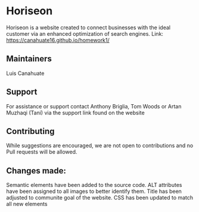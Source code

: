 # Horiseon

Horiseon is a website created to connect businesses with the ideal customer via an enhanced optimization of search engines. Link: https://canahuate16.github.io/homework1/

## Maintainers
Luis Canahuate

## Support
For assistance or support contact Anthony Briglia, Tom Woods or Artan Muzhaqi (Tani) via the support link found on the website

## Contributing
While suggestions are encouraged, we are not open to contributions and no Pull requests will be allowed. 


## Changes made:
Semantic elements have been added to the source code.
ALT attributes have been assigned to all images to better identify them.
Title has been adjusted to communite goal of the website.
CSS has been updated to match all new elements

